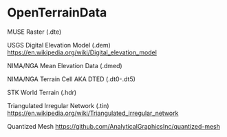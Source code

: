 # OpenTerrainData

MUSE Raster (.dte)

USGS Digital Elevation Model (.dem)
https://en.wikipedia.org/wiki/Digital_elevation_model

NIMA/NGA Mean Elevation Data (.dmed)

NIMA/NGA Terrain Cell AKA DTED (.dt0-.dt5)

STK World Terrain (.hdr)

Triangulated Irregular Network (.tin)
https://en.wikipedia.org/wiki/Triangulated_irregular_network

Quantized Mesh
https://github.com/AnalyticalGraphicsInc/quantized-mesh


